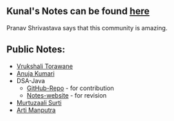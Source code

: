 ## Kunal's Notes can be found [here](https://github.com/kunal-kushwaha/DSA-Bootcamp-Java/tree/main/lectures)
Pranav Shrivastava says that this community is amazing.

## Public Notes:
- [Vrukshali Torawane](https://github.com/Vrukshali-26/DSA)
- [Anuja Kumari](https://github.com/Anujakumari/DSA)
- DSA-Java
  - [GitHub-Repo](https://github.com/Utkarsh1504/DSA-Java) - for contribution
  - [Notes-website](https://utkarsh1504.github.io/DSA-Java/) - for revision
- [Murtuzaali Surti](https://github.com/murtuzaalisurti/DSA-notes)
- [Arti Manputra](https://github.com/artimanputra/DSA-Notes)
